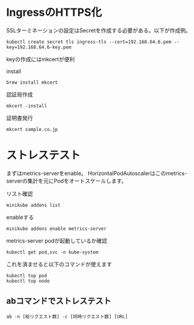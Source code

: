 # IngressのHTTPS化
SSLターミネーションの設定はSecretを作成する必要がある。以下が作成例。

```
kubectl create secret tls ingress-tls --cert=192.168.64.6.pem --key=192.168.64.6-key.pem
```

keyの作成にはmkcertが便利

install

```
brew install mkcert
```

認証局作成

```
mkcert -install
```

証明書発行

```
mkcert sample.co.jp
```

# ストレステスト
まずはmetrics-serverをenable。
HorizontalPodAutoscalerはこのmetrics-serverの集計を元にPodをオートスケールします。

リスト確認

```
minikube addons list
```

enableする

```
minikube addons enable metrics-server
```

metrics-server podが起動しているか確認

```
kubectl get pod,svc -n kube-system
```

これを済ませると以下のコマンドが使えます

```
kubectl top pod
kubectl top node
```

## abコマンドでストレステスト

```
ab -n [総リクエスト数] -c [同時リクエスト数] [URL]
```


